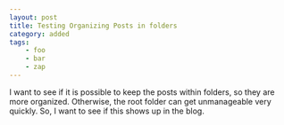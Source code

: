 ```yaml
---
layout: post
title: Testing Organizing Posts in folders
category: added
tags:
    - foo
    - bar
    - zap
---
```


I want to see if it is possible to keep the posts within folders, so they are
more organized. Otherwise, the root folder can get unmanageable very quickly.
So, I want to see if this shows up in the blog.
